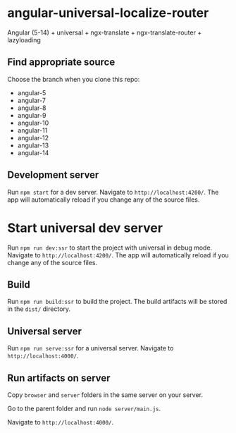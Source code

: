 # angular-universal-localize-router

Angular (5-14) + universal + ngx-translate + ngx-translate-router + lazyloading

## Find appropriate source

Choose the branch when you clone this repo:
* angular-5
* angular-7
* angular-8
* angular-9
* angular-10
* angular-11
* angular-12
* angular-13
* angular-14

## Development server

Run `npm start` for a dev server. Navigate to `http://localhost:4200/`. The app will automatically reload if you change any of the source files.

# Start universal dev server

Run `npm run dev:ssr` to start the project with universal in debug mode. Navigate to `http://localhost:4200/`. The app will automatically reload if you change any of the source files.

## Build

Run `npm run build:ssr` to build the project. The build artifacts will be stored in the `dist/` directory.

## Universal server

Run `npm run serve:ssr` for a universal server. Navigate to `http://localhost:4000/`.

## Run artifacts on server

Copy `browser` and `server` folders in the same server on your server.

Go to the parent folder and run `node server/main.js`.

Navigate to `http://localhost:4000/`.
